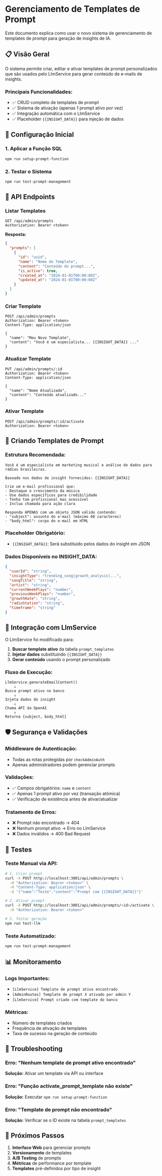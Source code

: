 # Gerenciamento de Templates de Prompt

Este documento explica como usar o novo sistema de gerenciamento de templates de prompt para geração de insights de IA.

## 📋 Visão Geral

O sistema permite criar, editar e ativar templates de prompt personalizados que são usados pelo LlmService para gerar conteúdo de e-mails de insights.

### Principais Funcionalidades:
- ✅ CRUD completo de templates de prompt
- ✅ Sistema de ativação (apenas 1 prompt ativo por vez)
- ✅ Integração automática com o LlmService
- ✅ Placeholder `{{INSIGHT_DATA}}` para injeção de dados

## 🚀 Configuração Inicial

### 1. Aplicar a Função SQL
```bash
npm run setup-prompt-function
```

### 2. Testar o Sistema
```bash
npm run test-prompt-management
```

## 🔧 API Endpoints

### Listar Templates
```http
GET /api/admin/prompts
Authorization: Bearer <token>
```

**Resposta:**
```json
{
  "prompts": [
    {
      "id": "uuid",
      "name": "Nome do Template",
      "content": "Conteúdo do prompt...",
      "is_active": true,
      "created_at": "2024-01-01T00:00:00Z",
      "updated_at": "2024-01-01T00:00:00Z"
    }
  ]
}
```

### Criar Template
```http
POST /api/admin/prompts
Authorization: Bearer <token>
Content-Type: application/json

{
  "name": "Meu Novo Template",
  "content": "Você é um especialista... {{INSIGHT_DATA}} ..."
}
```

### Atualizar Template
```http
PUT /api/admin/prompts/:id
Authorization: Bearer <token>
Content-Type: application/json

{
  "name": "Nome Atualizado",
  "content": "Conteúdo atualizado..."
}
```

### Ativar Template
```http
POST /api/admin/prompts/:id/activate
Authorization: Bearer <token>
```

## 📝 Criando Templates de Prompt

### Estrutura Recomendada:

```text
Você é um especialista em marketing musical e análise de dados para rádios brasileiras.

Baseado nos dados de insight fornecidos: {{INSIGHT_DATA}}

Crie um e-mail profissional que:
- Destaque o crescimento da música
- Use dados específicos para credibilidade
- Tenha tom profissional mas acessível
- Inclua chamada para ação clara

Responda APENAS com um objeto JSON válido contendo:
- "subject": assunto do e-mail (máximo 60 caracteres)
- "body_html": corpo do e-mail em HTML
```

### Placeholder Obrigatório:
- `{{INSIGHT_DATA}}`: Será substituído pelos dados do insight em JSON

### Dados Disponíveis no INSIGHT_DATA:
```json
{
  "userId": "string",
  "insightType": "trending_song|growth_analysis|...",
  "songTitle": "string",
  "artist": "string", 
  "currentWeekPlays": "number",
  "previousWeekPlays": "number",
  "growthRate": "string",
  "radioStation": "string",
  "timeframe": "string"
}
```

## 🔄 Integração com LlmService

O LlmService foi modificado para:

1. **Buscar template ativo** da tabela `prompt_templates`
2. **Injetar dados** substituindo `{{INSIGHT_DATA}}`
3. **Gerar conteúdo** usando o prompt personalizado

### Fluxo de Execução:
```
LlmService.generateEmailContent()
    ↓
Busca prompt ativo no banco
    ↓
Injeta dados do insight
    ↓
Chama API da OpenAI
    ↓
Retorna {subject, body_html}
```

## 🛡️ Segurança e Validações

### Middleware de Autenticação:
- Todas as rotas protegidas por `checkAdminAuth`
- Apenas administradores podem gerenciar prompts

### Validações:
- ✅ Campos obrigatórios: `name` e `content`
- ✅ Apenas 1 prompt ativo por vez (transação atômica)
- ✅ Verificação de existência antes de ativar/atualizar

### Tratamento de Erros:
- ❌ Prompt não encontrado → 404
- ❌ Nenhum prompt ativo → Erro no LlmService
- ❌ Dados inválidos → 400 Bad Request

## 🧪 Testes

### Teste Manual via API:
```bash
# 1. Criar prompt
curl -X POST http://localhost:3001/api/admin/prompts \
  -H "Authorization: Bearer <token>" \
  -H "Content-Type: application/json" \
  -d '{"name":"Teste","content":"Prompt com {{INSIGHT_DATA}}"}'

# 2. Ativar prompt
curl -X POST http://localhost:3001/api/admin/prompts/<id>/activate \
  -H "Authorization: Bearer <token>"

# 3. Testar geração
npm run test-llm
```

### Teste Automatizado:
```bash
npm run test-prompt-management
```

## 📊 Monitoramento

### Logs Importantes:
- `[LlmService] Template de prompt ativo encontrado`
- `[AdminRoutes] Template de prompt X ativado por admin Y`
- `[LlmService] Prompt criado com template do banco`

### Métricas:
- Número de templates criados
- Frequência de ativação de templates
- Taxa de sucesso na geração de conteúdo

## 🔧 Troubleshooting

### Erro: "Nenhum template de prompt ativo encontrado"
**Solução:** Ativar um template via API ou interface

### Erro: "Função activate_prompt_template não existe"
**Solução:** Executar `npm run setup-prompt-function`

### Erro: "Template de prompt não encontrado"
**Solução:** Verificar se o ID existe na tabela `prompt_templates`

## 🎯 Próximos Passos

1. **Interface Web** para gerenciar prompts
2. **Versionamento** de templates
3. **A/B Testing** de prompts
4. **Métricas** de performance por template
5. **Templates** pré-definidos por tipo de insight